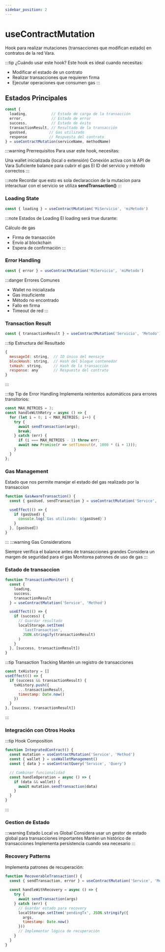 ```yaml
---
sidebar_position: 2
---
```


# useContractMutation

Hook para realizar mutaciones (transacciones que modifican estado) en contratos de la red Vara.

:::tip ¿Cuándo usar este hook?
Este hook es ideal cuando necesitas:
- Modificar el estado de un contrato
- Realizar transacciones que requieren firma
- Ejecutar operaciones que consumen gas
:::

## Estados Principales

```js
const {
  loading,           // Estado de carga de la transacción
  error,             // Estado de error
  success,           // Estado de éxito
  transactionResult, // Resultado de la transacción
  gasUsed,          // Gas utilizado
  response          // Respuesta del contrato
} = useContractMutation(serviceName, methodName)
```
:::warning Prerrequisitos
Para usar este hook, necesitas:

Una wallet inicializada (local o extensión)
Conexión activa con la API de Vara
Suficiente balance para cubrir el gas
El ID del servicio y método correctos
:::

:::note
Recordar que esto es sola declaraccion de la mutacion para interactuar con el 
servicio se utiliza
**sendTransaction()**
:::

### Loading State
```js
const { loading } = useContractMutation('MiServicio', 'miMetodo')
```
:::note Estados de Loading
El loading será true durante:

Cálculo de gas
- Firma de transacción
- Envío al blockchain
- Espera de confirmación
:::

### Error Handling
```js
const { error } = useContractMutation('MiServicio', 'miMetodo')
```

:::danger Errores Comunes

- Wallet no inicializada
- Gas insuficiente
- Método no encontrado
- Fallo en firma
- Timeout de red
:::

### Transaction Result
```js
const { transactionResult } = useContractMutation('Servicio', 'Metodo')
```
:::tip Estructura del Resultado
```js
{
  messageId: string,  // ID único del mensaje
  blockHash: string,  // Hash del bloque contenedor
  txHash: string,     // Hash de la transacción
  response: any       // Respuesta del contrato
}
```
:::

:::tip Tip de Error Handling
Implementa reintentos automáticos para errores transitorios:
```js
const MAX_RETRIES = 3;
const handleWithRetry = async () => {
  for (let i = 0; i < MAX_RETRIES; i++) {
    try {
      await sendTransaction(args);
      break;
    } catch (err) {
      if (i === MAX_RETRIES - 1) throw err;
      await new Promise(r => setTimeout(r, 1000 * (i + 1)));
    }
  }
};
```

### Gas Management
Estado que nos permite manejar el estado del gas realizado por la transaccion
```js
function GasAwareTransaction() {
  const { gasUsed, sendTransaction } = useContractMutation('Service', 'Method')

  useEffect(() => {
    if (gasUsed) {
      console.log(`Gas utilizado: ${gasUsed}`)
    }
  }, [gasUsed])
}
```
:::
:::warning Gas Considerations

Siempre verifica el balance antes de transacciones grandes
Considera un margen de seguridad para el gas
Monitorea patrones de uso de gas
:::

### Estado de transaccion
```js
function TransactionMonitor() {
  const { 
    loading, 
    success, 
    transactionResult 
  } = useContractMutation('Service', 'Method')

  useEffect(() => {
    if (success) {
      // Guardar resultado
      localStorage.setItem(
        'lastTransaction', 
        JSON.stringify(transactionResult)
      )
    }
  }, [success, transactionResult])
}
```

:::tip Transaction Tracking
Mantén un registro de transacciones
```js
const txHistory = []
useEffect(() => {
  if (success && transactionResult) {
    txHistory.push({
      ...transactionResult,
      timestamp: Date.now()
    })
  }
}, [success, transactionResult])

```
:::

### Integración con Otros Hooks
:::tip Hook Composition
```js
function IntegratedContract() {
  const mutation = useContractMutation('Service', 'Method')
  const { wallet } = useWalletManagement()
  const { data } = useContractQuery('Service', 'Query')

  // Combinar funcionalidad
  const handleOperation = async () => {
    if (data && wallet) {
      await mutation.sendTransaction(data)
    }
  }
}

```
:::

### Gestion de Estado

:::warning Estado Local vs Global
Considera usar un gestor de estado global para transacciones importantes
Mantén un histórico de transacciones
Implementa persistencia cuando sea necesario
:::

### Recovery Patterns
Implementa patrones de recuperación:

```js
function RecoverableTransaction() {
  const { sendTransaction, error } = useContractMutation('Service', 'Method')
  
  const handleWithRecovery = async () => {
    try {
      await sendTransaction(args)
    } catch (err) {
      // Guardar estado para recovery
      localStorage.setItem('pendingTx', JSON.stringify({
        args,
        timestamp: Date.now()
      }))
      // Implementar lógica de recuperación
    }
  }
}
```